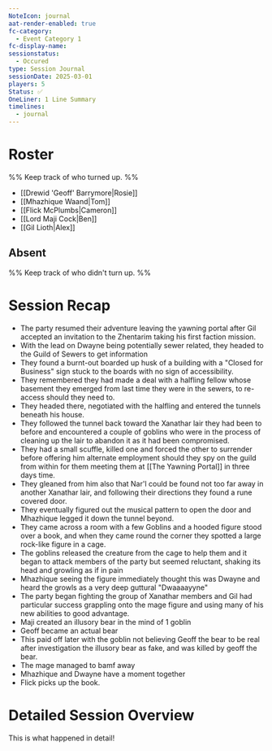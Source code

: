 ```yaml
---
NoteIcon: journal
aat-render-enabled: true
fc-category:
  - Event Category 1
fc-display-name: 
sessionstatus:
  - Occured
type: Session Journal
sessionDate: 2025-03-01
players: 5
Status: ✅
OneLiner: 1 Line Summary
timelines:
  - journal
---
```




# Roster 

%% Keep track of who turned up. %%

- [[Drewid 'Geoff' Barrymore|Rosie]]
- [[Mhazhique Waand|Tom]]
- [[Flick McPlumbs|Cameron]]
- [[Lord Maji Cock|Ben]]
- [[Gil Lioth|Alex]]

## Absent

%% Keep track of who didn't turn up. %%

# Session Recap

- The party resumed their adventure leaving the yawning portal after Gil accepted an invitation to the Zhentarim taking his first faction mission.
- With the lead on Dwayne being potentially sewer related, they headed to the Guild of Sewers to get information
- They found a burnt-out boarded up husk of a building with a "Closed for Business" sign stuck to the boards with no sign of accessibility. 
- They remembered they had made a deal with a halfling fellow whose basement they emerged from last time they were in the sewers, to re-access should they need to.
- They headed there, negotiated with the halfling and entered the tunnels beneath his house.
- They followed the tunnel back toward the Xanathar lair they had been to before and encountered a couple of goblins who were in the process of cleaning up the lair to abandon it as it had been compromised. 
- They had a small scuffle, killed one and forced the other to surrender before offering him alternate employment should they spy on the guild from within for them meeting them at [[The Yawning Portal]] in three days time.
- They gleaned from him also that Nar'l could be found not too far away in another Xanathar lair, and following their directions they found a rune covered door.
- They eventually figured out the musical pattern to open the door and Mhazhique legged it down the tunnel beyond. 
- They came across a room with a few Goblins and a hooded figure stood over a book, and when they came round the corner they spotted a large rock-like figure in a cage.
- The goblins released the creature from the cage to help them and it began to attack members of the party but seemed reluctant, shaking its head and growling as if in pain
- Mhazhique seeing the figure immediately thought this was Dwayne and heard the growls as a very deep guttural "Dwaaaayyne"
- The party began fighting the group of Xanathar members and Gil had particular success grappling onto the mage figure and using many of his new abilities to good advantage.
- Maji created an illusory bear in the mind of 1 goblin
- Geoff became an actual bear
- This paid off later with the goblin not believing Geoff the bear to be real after investigation the illusory bear as fake, and was killed by geoff the bear.
- The mage managed to bamf away
- Mhazhique and Dwayne have a moment together
- Flick picks up the book.

# Detailed Session Overview

This is what happened in detail! 